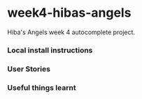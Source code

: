 # week4-hibas-angels

Hiba's Angels week 4 autocomplete project.

### Local install instructions

### User Stories

### Useful things learnt
